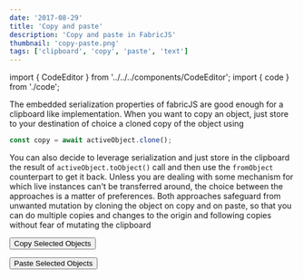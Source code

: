 ```yaml
---
date: '2017-08-29'
title: 'Copy and paste'
description: 'Copy and paste in FabricJS'
thumbnail: 'copy-paste.png'
tags: ['clipboard', 'copy', 'paste', 'text']
---
```


import { CodeEditor } from '../../../components/CodeEditor';
import { code } from './code';

The embedded serialization properties of fabricJS are good enough for a clipboard like implementation. When you want to copy an object, just store to your destination of choice a cloned copy of the object using

```js
const copy = await activeObject.clone();
```

You can also decide to leverage serialization and just store in the clipboard the result of `activeObject.toObject()` call and then use the `fromObject` counterpart to get it back. Unless you are dealing with some mechanism for which live instances can't be transferred around, the choice between the approaches is a matter of preferences.
Both approaches safeguard from unwanted mutation by cloning the object on copy and on paste, so that you can do multiple copies and changes to the origin and following copies without fear of mutating the clipboard

<div className="controls">
  <p>
    <button id="copy">Copy Selected Objects</button>
  </p>
  <p>
    <button id="paste">Paste Selected Objects</button>
  </p>
</div>
<CodeEditor code={code} canvasId="test1" >
    <canvas  width="600" height="500" id="test1"></canvas>
</CodeEditor>
